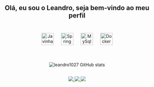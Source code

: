 <div align="center">

  ## Olá, eu sou o Leandro, seja bem-vindo ao meu perfil

  <div style="display: inline_block"><br>
    <img align="center" alt="Javinha" height="40" width="40" src="https://cdn.jsdelivr.net/npm/simple-icons@3.13.0/icons/java.svg" style="margin: 10px;">
    <img align="center" alt="Spring" height="40" width="40" src="https://cdn.jsdelivr.net/npm/simple-icons@3.13.0/icons/spring.svg" style="margin: 10px;">
    <img align="center" alt="MySql" height="40" width="40" src="https://cdn.jsdelivr.net/npm/simple-icons@3.13.0/icons/mysql.svg" style="margin: 10px;">
    <img align="center" alt="Docker" height="40" width="40" src="https://cdn.jsdelivr.net/npm/simple-icons@3.13.0/icons/docker.svg" style="margin: 10px;">
  </div>
  
  <br>

  ##

  ![leandro1027 GitHub stats](https://github-readme-stats.vercel.app/api?username=leandro1027&theme=dark&show_icons=true?v=1)

  ##

  <div>
    <a href="https://www.instagram.com/leandroo.o7/?next=%2F" target="_blank">
      <img src="https://img.shields.io/badge/-Instagram-%23E4405F?style=for-the-badge&logo=instagram&logoColor=white" target="_blank">
    </a>
    <a href="mailto:leandrobalaban78@gmail.com">
      <img src="https://img.shields.io/badge/-Gmail-%23333?style=for-the-badge&logo=gmail&logoColor=white" target="_blank">
    </a>
    <a href="https://www.linkedin.com/in/leandro-balaban-822958283/" target="_blank">
      <img src="https://img.shields.io/badge/-LinkedIn-%230077B5?style=for-the-badge&logo=linkedin&logoColor=white" target="_blank">
    </a>
  </div>

</div>
